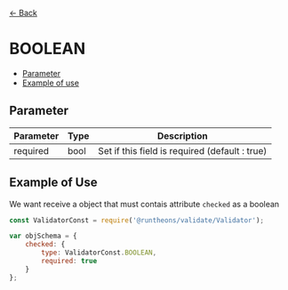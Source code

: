 [<- Back](https://github.com/Runtheons/runtheons-validate#type)

# BOOLEAN

- [Parameter](https://github.com/Runtheons/runtheons-validate/blob/master/doc/boolean.md#parameter)
- [Example of use](https://github.com/Runtheons/runtheons-validate/blob/master/doc/boolean.md#example-of-use)

## Parameter

| Parameter | Type | Description                                    |
| --------- | ---- | ---------------------------------------------- |
| required  | bool | Set if this field is required (default : true) |

## Example of Use

We want receive a object that must contais attribute `checked` as a boolean

```javascript
const ValidatorConst = require('@runtheons/validate/Validator');

var objSchema = {
	checked: {
		type: ValidatorConst.BOOLEAN,
		required: true
	}
};
```
